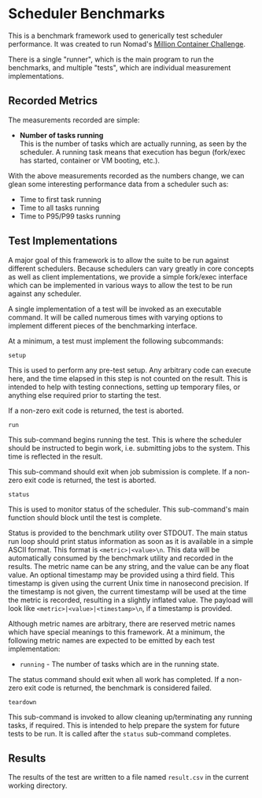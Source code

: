 Scheduler Benchmarks
====================

This is a benchmark framework used to generically test scheduler performance.
It was created to run Nomad's [Million Container Challenge](#).

There is a single "runner", which is the main program to run the benchmarks,
and multiple "tests", which are individual measurement implementations.

## Recorded Metrics

The measurements recorded are simple:

* **Number of tasks running**<br>
  This is the number of tasks which are actually running, as seen by the
  scheduler. A running task means that execution has begun (fork/exec has
  started, container or VM booting, etc.).

With the above measurements recorded as the numbers change, we can glean some
interesting performance data from a scheduler such as:

* Time to first task running
* Time to all tasks running
* Time to P95/P99 tasks running

## Test Implementations

A major goal of this framework is to allow the suite to be run against
different schedulers. Because schedulers can vary greatly in core concepts as
well as client implementations, we provide a simple fork/exec interface which
can be implemented in various ways to allow the test to be run against any
scheduler.

A single implementation of a test will be invoked as an executable command.
It will be called numerous times with varying options to implement different
pieces of the benchmarking interface.

At a minimum, a test must implement the following subcommands:

```
setup
```

This is used to perform any pre-test setup. Any arbitrary code can execute
here, and the time elapsed in this step is not counted on the result. This is
intended to help with testing connections, setting up temporary files, or
anything else required prior to starting the test.

If a non-zero exit code is returned, the test is aborted.

```
run
```

This sub-command begins running the test. This is where the scheduler should
be instructed to begin work, i.e. submitting jobs to the system. This time is
reflected in the result.

This sub-command should exit when job submission is complete. If a non-zero
exit code is returned, the test is aborted.

```
status
```

This is used to monitor status of the scheduler. This sub-command's main
function should block until the test is complete.

Status is provided to the benchmark utility over STDOUT. The main status run
loop should print status information as soon as it is available in a simple
ASCII format. This format is `<metric>|<value>\n`. This data will be
automatically consumed by the benchmark utility and recorded in the results.
The metric name can be any string, and the value can be any float value.
An optional timestamp may be provided using a third field. This timestamp is
given using the current Unix time in nanosecond precision. If the timestamp is
not given, the current timestamp will be used at the time the metric is
recorded, resulting in a slightly inflated value. The payload will look like
`<metric>|<value>|<timestamp>\n`, if a timestamp is provided.

Although metric names are arbitrary, there are reserved metric names which have
special meanings to this framework. At a minimum, the following metric names
are expected to be emitted by each test implementation:

* `running` - The number of tasks which are in the running state.

The status command should exit when all work has completed. If a non-zero exit
code is returned, the benchmark is considered failed.

```
teardown
```

This sub-command is invoked to allow cleaning up/terminating any running
tasks, if required. This is intended to help prepare the system for future
tests to be run. It is called after the `status` sub-command completes.

## Results

The results of the test are written to a file named `result.csv` in the current
working directory.
